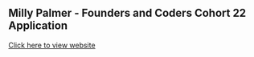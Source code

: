 ## Milly Palmer - Founders and Coders Cohort 22 Application
[Click here to view website](https://millipede-cpu.github.io/FAC/)
